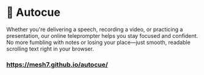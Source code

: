 # 📃 Autocue

Whether you're delivering a speech, recording a video, or practicing a presentation, our online teleprompter helps you stay focused and confident.
No more fumbling with notes or losing your place—just smooth, readable scrolling text right in your browser.

### https://mesh7.github.io/autocue/
